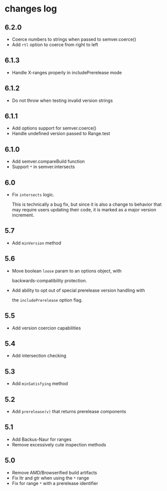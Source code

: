 # changes log

## 6.2.0

* Coerce numbers to strings when passed to semver.coerce\(\)
* Add `rtl` option to coerce from right to left

## 6.1.3

* Handle X-ranges properly in includePrerelease mode

## 6.1.2

* Do not throw when testing invalid version strings

## 6.1.1

* Add options support for semver.coerce\(\)
* Handle undefined version passed to Range.test

## 6.1.0

* Add semver.compareBuild function
* Support `*` in semver.intersects

## 6.0

* Fix `intersects` logic.

  This is technically a bug fix, but since it is also a change to behavior that may require users updating their code, it is marked as a major version increment.

## 5.7

* Add `minVersion` method

## 5.6

* Move boolean `loose` param to an options object, with

  backwards-compatibility protection.

* Add ability to opt out of special prerelease version handling with

  the `includePrerelease` option flag.

## 5.5

* Add version coercion capabilities

## 5.4

* Add intersection checking

## 5.3

* Add `minSatisfying` method

## 5.2

* Add `prerelease(v)` that returns prerelease components

## 5.1

* Add Backus-Naur for ranges
* Remove excessively cute inspection methods

## 5.0

* Remove AMD/Browserified build artifacts
* Fix ltr and gtr when using the `*` range
* Fix for range `*` with a prerelease identifier

